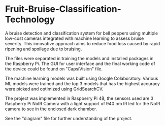 # Fruit-Bruise-Classification-Technology
A bruise detection and classification system for bell peppers using multiple low-cost cameras integrated with machine learning to assess bruise severity. This innovative approach aims to reduce food loss caused by rapid ripening and spoilage due to bruising. 

The files were separated in training the models and installed packages in the Raspberry Pi. The GUI for user interface and the final working code of the device could be found on "CapsiVision" file.

The machine learning models was built using Google Colaboratory. Various ML models were trained and the top 3 models that has the highest accuracy were picked and optimized using GridSearchCV.

The project was implemented in Raspberry Pi 4B, the sensors used are 3 Raspberry Pi NoIR Camera with a light support of 940 nm IR led for the NoIR camera to see in the enclosed dark chamber.

See the "diagram" file for further understanding of the project.
